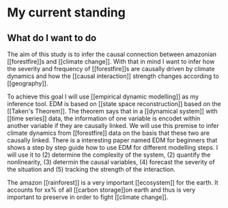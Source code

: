 # My current standing
## What do I want to do
The aim of this study is to infer the causal connection between amazonian [[forestfire]]s and [[climate change]]. With that in mind I want to infer how the severity and frequency of [[forestfire]]s are causally driven by climate dynamics and how the [[causal interaction]] strength changes according to [[geography]].

To achieve this goal I will use [[empirical dynamic modelling]] as my inference tool. EDM is based on [[state space reconstruction]] based on the [[Taken's Theorem]]. The theorem says that in a [[dynamical system]] with [[time series]] data, the information of one variable is encodet within another variable if they are causally linked. We will use this premise to infer climate dynamics from [[forestfire]] data on the basis that these two are causally linked. There is a interesting paper named EDM for beginners that shows a step by step guide how to use EDM for different modelling steps. I will use it to (2) determine the complexity of the system, (2) quantify the nonlinearity,  (3) determin the causal variables, (4) forecast the severity of the situation and (5) tracking the strength of the interaction.

The amazon [[rainforest]] is a very important [[ecosystem]] for the earth. It accounts for xx% of all [[carbon storage]]on earth and thus is very important to preserve in order to fight [[climate change]]. 
